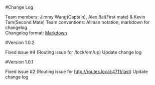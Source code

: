 #Change Log

Team members:   Jimmy Wang(Captain), Alex Bai(First mate) & Kevin Tam(Second Mate)
Team conventions: Allman notation, markdown for changelog  
Changelog format: [Markdown](https://github.com/adam-p/markdown-here/wiki/Markdown-Cheatsheet) 

#Version 1.0.2

Fixed issue #4 (Routing issue for /lock/em/up)
Update change log

#Version 1.0.1

Fixed issue #2 (Routing issue for http://routes.local:4711/last)
Update change log
